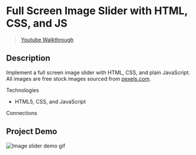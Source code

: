 # **Full Screen Image Slider with HTML, CSS, and JS**
> [Youtube Walkthrough](https://www.youtube.com/watch?v=7ZO2RTMNSAY&list=WL&index=6&t=57s)

## **Description**
Implement a full screen image slider with HTML, CSS, and plain JavaScript. All images are free stock images sourced from [pexels.com](https://www.pexels.com/).

Technologies
- HTML5, CSS, and JavaScript

Connections

## **Project Demo**
![Image slider demo gif](./img/)